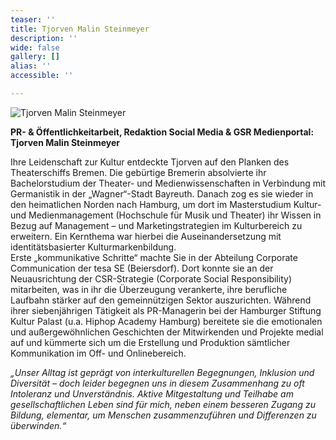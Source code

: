 ```yaml
---
teaser: ''
title: Tjorven Malin Steinmeyer
description: ''
wide: false
gallery: []
alias: ''
accessible: ''

---
```

![Tjorven Malin Steinmeyer](/media/2022/08/tjorven_028_mg_6782.jpg "Tjorven Malin Steinmeyer")

**PR- & Öffentlichkeitarbeit, Redaktion Social Media & GSR Medienportal: Tjorven Malin Steinmeyer**

Ihre Leidenschaft zur Kultur entdeckte Tjorven auf den Planken des Theaterschiffs Bremen. Die gebürtige Bremerin absolvierte ihr Bachelorstudium der Theater- und Medienwissenschaften in Verbindung mit Germanistik in der „Wagner“-Stadt Bayreuth. Danach zog es sie wieder in den heimatlichen Norden nach Hamburg, um dort im Masterstudium Kultur- und Medienmanagement (Hochschule für Musik und Theater) ihr Wissen in Bezug auf Management – und Marketingstrategien im Kulturbereich zu erweitern. Ein Kernthema war hierbei die Auseinandersetzung mit identitätsbasierter Kulturmarkenbildung.  
 Erste „kommunikative Schritte“ machte Sie in der Abteilung Corporate Communication der tesa SE (Beiersdorf). Dort konnte sie an der Neuausrichtung der CSR-Strategie (Corporate Social Responsibility) mitarbeiten, was in ihr die Überzeugung verankerte, ihre berufliche Laufbahn stärker auf den gemeinnützigen Sektor auszurichten. Während ihrer siebenjährigen Tätigkeit als PR-Managerin bei der Hamburger Stiftung Kultur Palast (u.a. Hiphop Academy Hamburg) bereitete sie die emotionalen und außergewöhnlichen Geschichten der Mitwirkenden und Projekte medial auf und kümmerte sich um die Erstellung und Produktion sämtlicher Kommunikation im Off- und Onlinebereich.

_„Unser Alltag ist geprägt von interkulturellen Begegnungen, Inklusion und Diversität – doch leider begegnen uns in diesem Zusammenhang zu oft Intoleranz und Unverständnis. Aktive Mitgestaltung und Teilhabe am gesellschaftlichen Leben sind für mich, neben einem besseren Zugang zu Bildung, elementar, um Menschen zusammenzuführen und Differenzen zu überwinden.“_